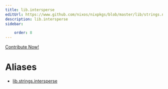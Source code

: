 ```yaml
---
title: lib.intersperse
editUrl: https://www.github.com/nixos/nixpkgs/blob/master/lib/strings.nix#L117C5
description: lib.intersperse
sidebar:

    order: 8
---
```


<a href="https://www.github.com/nixos/nixpkgs/blob/master/lib/strings.nix#L117C5">Contribute Now!</a>


# Aliases

- [lib.strings.intersperse](/reference/libstrings.intersperse)


